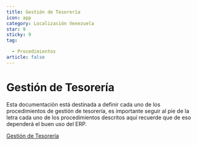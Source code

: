 ```yaml
---
title: Gestión de Tesorería
icon: app
category: Localización Venezuela
star: 9
sticky: 9
tag:

  - Procedimientos
article: false
---
```


**Gestión de Tesorería**
========================

Esta documentación está destinada a definir cada uno de los procedimientos de gestión de tesorería, es importante seguir al pie de la letra cada uno de los procedimientos descritos aquí recuerde que de eso dependerá el buen uso del ERP.

[Gestión de Tesorería](upload-bank-statement-to-bank/batch-payments)
